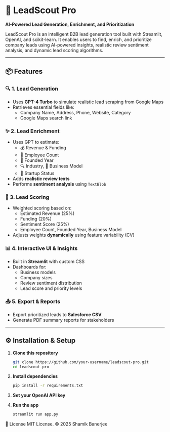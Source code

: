 # 🚀 LeadScout Pro

**AI-Powered Lead Generation, Enrichment, and Prioritization**

LeadScout Pro is an intelligent B2B lead generation tool built with Streamlit, OpenAI, and scikit-learn. It enables users to find, enrich, and prioritize company leads using AI-powered insights, realistic review sentiment analysis, and dynamic lead scoring algorithms.

---

## 📦 Features

### 🔍 1. Lead Generation
- Uses **GPT-4 Turbo** to simulate realistic lead scraping from Google Maps
- Retrieves essential fields like:
  - Company Name, Address, Phone, Website, Category
  - Google Maps search link

### ✨ 2. Lead Enrichment
- Uses GPT to estimate:
  - 💰 Revenue & Funding
  - 👥 Employee Count
  - 📅 Founded Year
  - 🔍 Industry, 🤝 Business Model
  - 🚀 Startup Status
- Adds **realistic review texts**
- Performs **sentiment analysis** using `TextBlob`

### 🧠 3. Lead Scoring
- Weighted scoring based on:
  - Estimated Revenue (25%)
  - Funding (20%)
  - Sentiment Score (25%)
  - Employee Count, Founded Year, Business Model
- Adjusts weights **dynamically** using feature variability (CV)

### 📊 4. Interactive UI & Insights
- Built in **Streamlit** with custom CSS
- Dashboards for:
  - Business models
  - Company sizes
  - Review sentiment distribution
  - Lead score and priority levels

### 📤 5. Export & Reports
- Export prioritized leads to **Salesforce CSV**
- Generate PDF summary reports for stakeholders

---

## ⚙️ Installation & Setup

1. **Clone this repository**
   ```bash
   git clone https://github.com/your-username/leadscout-pro.git
   cd leadscout-pro

2. **Install dependencies**
    ```bash
   pip install -r requirements.txt
   
3. **Set your OpenAI API key**

4. **Run the app**
    ```bash
   streamlit run app.py

📜 License
MIT License. © 2025 Shamik Banerjee
